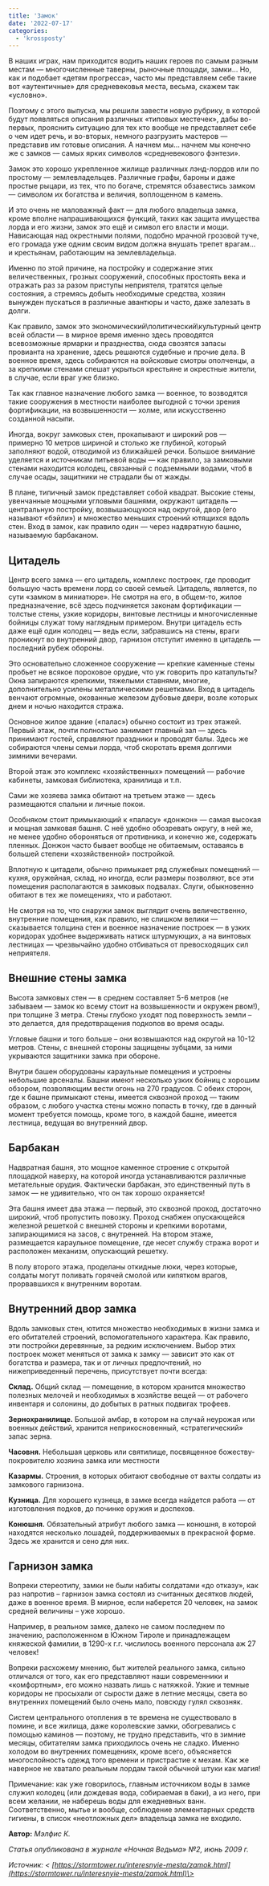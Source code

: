 ```yaml
---
title: 'Замок'
date: '2022-07-17'
categories:
  - 'krossposty'
---
```


В наших играх, нам приходится водить наших героев по самым разным местам — многочисленные таверны, рыночные площади, замки… Но, как и подобает «детям прогресса», часто мы представляем себе такие вот «аутентичные» для средневековья места, весьма, скажем так «условно».

Поэтому с этого выпуска, мы решили завести новую рубрику, в которой будут появляться описания различных «типовых местечек», дабы во-первых, прояснить ситуацию для тех кто вообще не представляет себе о чем идет речь, и во-вторых, немного разгрузить мастеров — представив им готовые описания. А начнем мы… начнем мы конечно же с замков — самых ярких символов «средневекового фэнтези».

Замок это хорошо укрепленное жилище различных лэнд-лордов или по простому — землевладельцев. Различные графы, бароны и даже простые рыцари, из тех, что по богаче, стремятся обзавестись замком — символом их богатства и величия, воплощенном в камень.

И это очень не маловажный факт — для любого владельца замка, кроме вполне напрашивающихся функций, таких как защита имущества лорда и его жизни, замок это ещё и символ его власти и мощи. Нависающая над окрестными полями, подобно мрачной грозовой туче, его громада уже одним своим видом должна внушать трепет врагам… и крестьянам, работающим на землевладельца.

Именно по этой причине, на постройку и содержание этих величественных, грозных сооружений, способных простоять века и отражать раз за разом приступы неприятеля, тратятся целые состояния, а стремясь добыть необходимые средства, хозяин вынужден пускаться в различные авантюры и часто, даже залезать в долги.

Как правило, замок это экономический\\политический\\культурный центр всей области — в мирное время именно здесь проводятся всевозможные ярмарки и празднества, сюда свозятся запасы провианта на хранение, здесь решаются судебные и прочие дела. В военное время, здесь собираются на войсковые смотры ополченцы, а за крепкими стенами спешат укрыться крестьяне и окрестные жители, в случае, если враг уже близко.

Так как главное назначение любого замка — военное, то возводятся такие сооружения в местности наиболее выгодной с точки зрения фортификации, на возвышенности — холме, или искусственно созданной насыпи.

Иногда, вокруг замковых стен, прокапывают и широкий ров — примерно 10 метров шириной и столько же глубиной, который заполняют водой, отводимой из ближайшей речки. Большое внимание уделяется и источникам питьевой воды — как правило, за замковыми стенами находится колодец, связанный с подземными водами, чтоб в случае осады, защитники не страдали бы от жажды.

В плане, типичный замок представляет собой квадрат. Высокие стены, увенчанные мощными угловыми башнями, окружают цитадель — центральную постройку, возвышающуюся над округой, двор (его называют «бэйли») и множество меньших строений ютящихся вдоль стен. Вход в замок, как правило один — через надвратную башню, называемую барбаканом.

## Цитадель

Центр всего замка — его цитадель, комплекс построек, где проводит большую часть времени лорд со своей семьей. Цитадель, является, по сути «замком в миниатюре». Не смотря на его, в общем-то, жилое предназначение, всё здесь подчиняется законам фортификации — толстые стены, узкие коридоры, винтовые лестницы и многочисленные бойницы служат тому наглядным примером. Внутри цитадель есть даже ещё один колодец — ведь если, забравшись на стены, враги проникнут во внутренний двор, гарнизон отступит именно в цитадель — последний рубеж обороны.

Это основательно сложенное сооружение — крепкие каменные стены пробьет не всякое пороховое орудие, что уж говорить про катапульты? Окна запираются крепкими, тяжелыми ставнями, многие, дополнительно усилены металлическими решетками. Вход в цитадель венчают огромные, окованные железом дубовые двери, возле которых днем и ночью находится стража.

Основное жилое здание («палас») обычно состоит из трех этажей. Первый этаж, почти полностью занимает главный зал — здесь принимают гостей, справляют праздники и проводят балы. Здесь же собираются члены семьи лорда, чтоб скоротать время долгими зимними вечерами.

Второй этаж это комплекс «хозяйственных» помещений — рабочие кабинеты, замковая библиотека, хранилища и т.п.

Сами же хозяева замка обитают на третьем этаже — здесь размещаются спальни и личные покои.

Особняком стоит примыкающий к «паласу» «донжон» — самая высокая и мощная замковая башня. С неё удобно обозревать округу, в ней же, не менее удобно обороняться от противника, и конечно же, содержать пленных. Донжон часто бывает вообще не обитаемым, оставаясь в большей степени «хозяйственной» постройкой.

Вплотную к цитадели, обычно примыкает ряд служебных помещений — кухня, оружейная, склад, но иногда, если размеры позволяют, все эти помещения располагаются в замковых подвалах. Слуги, обыкновенно обитают в тех же помещениях, что и работают.

Не смотря на то, что снаружи замок выглядит очень величественно, внутренние помещения, как правило, не слишком велики — сказывается толщина стен и военное назначение построек — в узких коридорах удобнее выдерживать натиск штурмующих, а на винтовых лестницах — чрезвычайно удобно отбиваться от превосходящих сил неприятеля.

## Внешние стены замка

Высота замковых стен — в среднем составляет 5-6 метров (не забываем — замок ко всему стоит на возвышенности и окружен рвом!), при толщине 3 метра. Стены глубоко уходят под поверхность земли – это делается, для предотвращения подкопов во время осады.

Угловые башни и того больше – они возвышаются над округой на 10-12 метров. Стены, с внешней стороны защищены зубцами, за ними укрываются защитники замка при обороне.

Внутри башен оборудованы караульные помещения и устроены небольшие арсеналы. Башни имеют несколько узких бойниц с хорошим обзором, позволяющим вести огонь на 270 градусов. С обеих сторон, где к башне примыкают стены, имеется сквозной проход — таким образом, с любого участка стены можно попасть в точку, где в данный момент требуется помощь, кроме того, в каждой башне, имеется лестница, ведущая во внутренний двор.

## Барбакан

Надвратная башня, это мощное каменное строение с открытой площадкой наверху, на которой иногда устанавливаются различные метательные орудия. Фактически барбакан, это единственный путь в замок — не удивительно, что он так хорошо охраняется!

Эта башня имеет два этажа — первый, это сквозной проход, достаточно широкий, чтоб пропустить повозку. Проход снабжен опускающейся железной решеткой с внешней стороны и крепкими воротами, запирающимися на засов, с внутренней. На втором этаже, размещается караульное помещение, где несет службу стража ворот и расположен механизм, опускающий решетку.

В полу второго этажа, проделаны откидные люки, через которые, солдаты могут поливать горячей смолой или кипятком врагов, прорвавшихся к внутренним воротам.

## Внутренний двор замка

Вдоль замковых стен, ютится множество необходимых в жизни замка и его обитателей строений, вспомогательного характера. Как правило, эти постройки деревянные, за редким исключением. Выбор этих построек может меняться от замка к замку — зависит это как от богатства и размера, так и от личных предпочтений, но нижеприведенный перечень, присутствует почти всегда:

**Склад.** Общий склад — помещение, в котором хранится множество полезных мелочей и необходимых в хозяйстве вещей — от рабочего инвентаря и солонины, до добытых в ратных подвигах трофеев.

**Зернохранилище.** Большой амбар, в котором на случай неурожая или военных действий, хранится неприкосновенный, «стратегический» запас зерна.

**Часовня.** Небольшая церковь или святилище, посвященное божеству-покровителю хозяина замка или местности

**Казармы.** Строения, в которых обитают свободные от вахты солдаты из замкового гарнизона.

**Кузница.** Для хорошего кузнеца, в замке всегда найдется работа — от изготовления подков, до починке оружия и доспехов.

**Конюшня.** Обязательный атрибут любого замка — конюшня, в которой находятся несколько лошадей, поддерживаемых в прекрасной форме. Здесь же хранится и сено для них.

## Гарнизон замка

Вопреки стереотипу, замки не были набиты солдатами «до отказу», как раз напротив – гарнизон замка состоял из считанных десятков людей, даже в военное время. В мирное, если наберется 20 человек, на замок средней величины – уже хорошо.

Например, в реальном замке, далеко не самом последнем по значению, расположенном в Южном Тироле и принадлежащем княжеской фамилии, в 1290-х г.г. числилось военного персонала аж 27 человек!

Вопреки расхожему мнению, быт жителей реального замка, сильно отличался от того, как его представляют наши современники и «комфортным», его можно назвать лишь с натяжкой. Узкие и темные коридоры не просыхали от сырости даже в летние месяцы, света во внутренних помещений было очень мало, повсюду гулял сквозняк.

Систем центрального отопления в те времена не существовало в помине, и все жилища, даже королевские замки, обогревались с помощью каминов — поэтому, не трудно представить, что в зимние месяцы, обитателям замка приходилось очень не сладко. Именно холодом во внутренних помещениях, кроме всего, объясняется многослойность одежд того времени и пристрастие к мехам. Как же наверное не хватало реальным лордам такой обычной штуки как магия!

Примечание: как уже говорилось, главным источником воды в замке служил колодец (или дождевая вода, собираемая в баки), а из него, при всем желании, не наберешь воды для ежедневных ванн. Соответственно, мытье и вообще, соблюдение элементарных средств гигиены, в список «неотложных дел» владельца замка не входило.

**Автор:** _Мэлфис К._

_Статья опубликована в журнале «Ночная Ведьма» №2, июнь 2009 г._

_Источник: < [https://stormtower.ru/interesnyie-mesta/zamok.html](https://stormtower.ru/interesnyie-mesta/zamok.html)\>_
